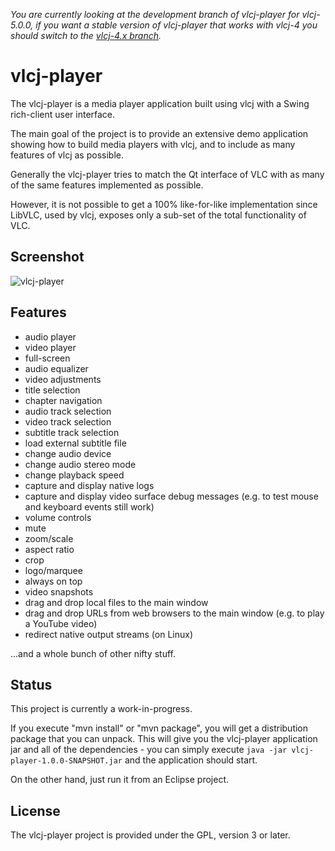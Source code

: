 *You are currently looking at the development branch of vlcj-player for vlcj-5.0.0, if you want a stable version of
vlcj-player that works with vlcj-4 you should switch to the
[vlcj-4.x branch](https://github.com/caprica/vlcj-player/tree/vlcj-4.x).*

vlcj-player
===========

The vlcj-player is a media player application built using vlcj with a Swing
rich-client user interface. 

The main goal of the project is to provide an extensive demo application 
showing how to build media players with vlcj, and to include as many features
of vlcj as possible.

Generally the vlcj-player tries to match the Qt interface of VLC with as many
of the same features implemented as possible.

However, it is not possible to get a 100% like-for-like implementation since
LibVLC, used by vlcj, exposes only a sub-set of the total functionality of VLC. 

Screenshot
----------

![vlcj-player](https://github.com/caprica/vlcj-player/raw/master/doc/vlcj-player.png "vlcj-player")

Features
--------

 - audio player
 - video player
 - full-screen
 - audio equalizer
 - video adjustments
 - title selection
 - chapter navigation
 - audio track selection
 - video track selection
 - subtitle track selection
 - load external subtitle file
 - change audio device
 - change audio stereo mode
 - change playback speed
 - capture and display native logs
 - capture and display video surface debug messages (e.g. to test mouse and keyboard events still work)
 - volume controls
 - mute
 - zoom/scale
 - aspect ratio
 - crop
 - logo/marquee
 - always on top
 - video snapshots
 - drag and drop local files to the main window
 - drag and drop URLs from web browsers to the main window (e.g. to play a YouTube video)
 - redirect native output streams (on Linux)

...and a whole bunch of other nifty stuff.
 

Status
------

This project is currently a work-in-progress.

If you execute "mvn install" or "mvn package", you will get a distribution
package that you can unpack. This will give you the vlcj-player application jar
and all of the dependencies - you can simply execute `java -jar vlcj-player-1.0.0-SNAPSHOT.jar`
and the application should start.

On the other hand, just run it from an Eclipse project.

License
-------

The vlcj-player project is provided under the GPL, version 3 or later.
